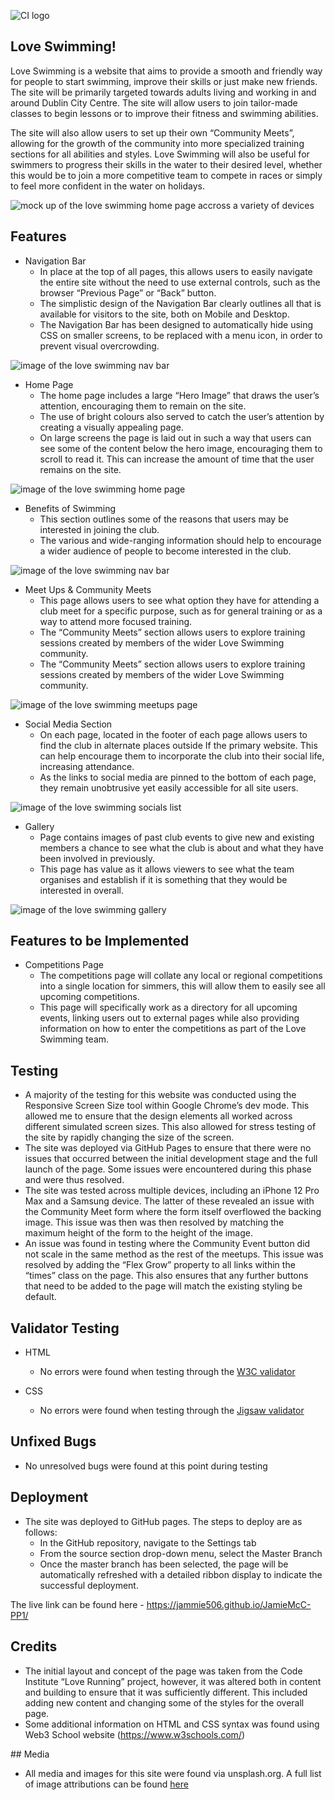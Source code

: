 ![CI logo](https://codeinstitute.s3.amazonaws.com/fullstack/ci_logo_small.png)

## Love Swimming!

Love Swimming is a website that aims to provide a smooth and friendly way for people to start swimming, improve their skills or just make new friends. The site will be primarily targeted towards adults living and working in and around Dublin City Centre. The site will allow users to join tailor-made classes to begin lessons or to improve their fitness and swimming abilities.

The site will also allow users to set up their own “Community Meets”, allowing for the growth of the community into more specialized training sections for all abilities and styles. Love Swimming will also be useful for swimmers to progress their skills in the water to their desired level, whether this would be to join a more competitive team to compete in races or simply to feel more confident in the water on holidays.

![mock up of the love swimming home page accross a variety of devices](assets/images/loveswimming-mockup.png)

## Features

* Navigation Bar
    * In place at the top of all pages, this allows users to easily navigate the entire site without the need to use external controls, such as the browser “Previous Page” or “Back” button.
    * The simplistic design of the Navigation Bar clearly outlines all that is available for visitors to the site, both on Mobile and Desktop.
    * The Navigation Bar has been designed to automatically hide using CSS on smaller screens, to be replaced with a menu icon, in order to prevent visual overcrowding.

![image of the love swimming nav bar](assets/images/navbar.png)

* Home Page
    * The home page includes a large “Hero Image” that draws the user’s attention, encouraging them to remain on the site.
    * The use of bright colours also served to catch the user’s attention by creating a visually appealing page.
    * On large screens the page is laid out in such a way that users can see some of the content below the hero image, encouraging them to scroll to read it. This can increase the amount of time that the user remains on the site.

![image of the love swimming home page](assets/images/homepage.png)

* Benefits of Swimming
    * This section outlines some of the reasons that users may be interested in joining the club.
    * The various and wide-ranging information should help to encourage a wider audience of people to become interested in the club.

![image of the love swimming nav bar](assets/images/navbar.png)

* Meet Ups & Community Meets
    * This page allows users to see what option they have for attending a club meet for a specific purpose, such as for general training or as a way to attend more focused training.
    * The “Community Meets” section allows users to explore training sessions created by members of the wider Love Swimming community.
    * The “Community Meets” section allows users to explore training sessions created by members of the wider Love Swimming community.

![image of the love swimming meetups page](assets/images/meetups.png)

* Social Media Section
    * On each page, located in the footer of each page allows users to find the club in alternate places outside If the primary website. This can help encourage them to incorporate the club into their social life, increasing attendance.
    * As the links to social media are pinned to the bottom of each page, they remain unobtrusive yet easily accessible for all site users.

![image of the love swimming socials list](assets/images/socials.png)

* Gallery 
    * Page contains images of past club events to give new and existing members a chance to see what the club is about and what they have been involved in previously.
    * This page has value as it allows viewers to see what the team organises and establish if it is something that they would be interested in overall.

![image of the love swimming gallery](assets/images/gallery.png)

## Features to be Implemented

* Competitions Page
    * The competitions page will collate any local or regional competitions into a single location for simmers, this will allow them to easily see all upcoming competitions. 
    * This page will specifically work as a directory for all upcoming events, linking users out to external pages while also providing information on how to enter the competitions as part of the Love Swimming team.

## Testing

* A majority of the testing for this website was conducted using the Responsive Screen Size tool within Google Chrome’s dev mode. This allowed me to ensure that the design elements all worked across different simulated screen sizes. This also allowed for stress testing of the site by rapidly changing the size of the screen.
* The site was deployed via GitHub Pages to ensure that there were no issues that occurred between the initial development stage and the full launch of the page. Some issues were encountered during this phase and were thus resolved.
* The site was tested across multiple devices, including an iPhone 12 Pro Max and a Samsung device. The latter of these revealed an issue with the Community Meet form where the form itself overflowed the backing image. This issue was then was then resolved by matching the maximum height of the form to the height of the image.
* An issue was found in testing where the Community Event button did not scale in the same method as the rest of the meetups. This issue was resolved by adding the “Flex Grow” property to all links within the “times” class on the page. This also ensures that any further buttons that need to be added to the page will match the existing styling be default.

## Validator Testing

* HTML
    * No errors were found when testing through the [W3C validator](https://validator.w3.org/nu/?doc=https%3A%2F%2Fcode-institute-org.github.io%2Flove-running-2.0%2Findex.html)

* CSS
    * No errors were found when testing through the [Jigsaw validator](https://jigsaw.w3.org/css-validator/validator?uri=https%3A%2F%2Fvalidator.w3.org%2Fnu%2F%3Fdoc%3Dhttps%253A%252F%252Fcode-institute-org.github.io%252Flove-running-2.0%252Findex.html&profile=css3svg&usermedium=all&warning=1&vextwarning=&lang=en#css)

## Unfixed Bugs

* No unresolved bugs were found at this point during testing

## Deployment 

* The site was deployed to GitHub pages. The steps to deploy are as follows: 
    * In the GitHub repository, navigate to the Settings tab
    * From the source section drop-down menu, select the Master Branch
    * Once the master branch has been selected, the page will be automatically refreshed with a detailed ribbon display to indicate the successful deployment.

The live link can be found here - https://jammie506.github.io/JamieMcC-PP1/

## Credits

* The initial layout and concept of the page was taken from the Code Institute “Love Running” project, however, it was altered both in content and building to ensure that it was sufficiently different. This included adding new content and changing some of the styles for the overall page.
* Some additional information on HTML and CSS syntax was found using Web3 School website (https://www.w3schools.com/)

## Media

* All media and images for this site were found via unsplash.org. A full list of image attributions can be found [here](notes.txt)